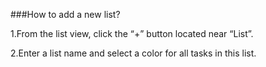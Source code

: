 ###How to add a new list?


1.From the list view, click the “+” button located near “List”.

2.Enter a list name and select a color for all tasks in this list.


